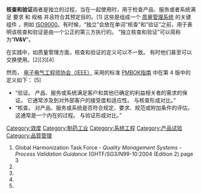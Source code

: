 **核查和验证**兩者是独立的过程，当在一起使用时，用于检查产品、服务或者系统满足 要求 和 规格 并且符合其预定目的。\[1\] 这些是组成一个 [质量管理系统](https://zh.wikipedia.org/wiki/品質系統 "wikilink") 的关键组件 ，例如 [ISO9000](../Page/ISO_9000.md "wikilink")。有时候，“独立”会放在单词“核查”和“验证”之前，用于表明该核查和验证是由一个公正的第三方执行的。 “独立核查和验证”可以简称为“**IV\&V**”。

在实践中，如质量管理方面，核查和验证的定义可以不一致。 有时他们甚至可以交换使用。\[2\]\[3\]\[4\]

然而， [电子电气工程师协会（IEEE）](../Page/电气电子工程师学会.md "wikilink") 采用的标准 [PMBOK指南](../Page/專案管理知識體系指南.md "wikilink") 中在第 4 版中的定义如下： \[5\]

  - “验证。 产品、服务或系统满足客户和其他已确定的利益相关者的需求的保证。 它通常涉及到对外部客户的接受度和适应性。 与核查形成对比。”
  - “核查。 对产品、服务或系统是否符合规定、要求、规范或附加条件的评估。 这通常是一个内在的过程。 与验证形成对比。”

[Category:效度](https://zh.wikipedia.org/wiki/Category:效度 "wikilink") [Category:制药工业](https://zh.wikipedia.org/wiki/Category:制药工业 "wikilink") [Category:系统工程](https://zh.wikipedia.org/wiki/Category:系统工程 "wikilink") [Category:产品试验](https://zh.wikipedia.org/wiki/Category:产品试验 "wikilink") [Category:品質管理](https://zh.wikipedia.org/wiki/Category:品質管理 "wikilink")

1.  Global Harmonization Task Force - *Quality Management Systems - Process Validation Guidance* (GHTF/SG3/N99-10:2004 (Edition 2) page 3
2.
3.
4.
5.
